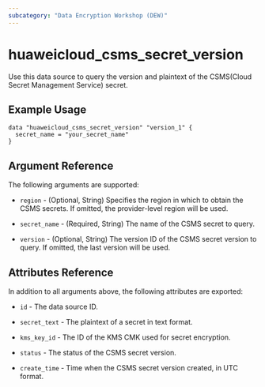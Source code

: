 ```yaml
---
subcategory: "Data Encryption Workshop (DEW)"
---
```


# huaweicloud_csms_secret_version

Use this data source to query the version and plaintext of the CSMS(Cloud Secret Management Service) secret.

## Example Usage

```hcl
data "huaweicloud_csms_secret_version" "version_1" {
  secret_name = "your_secret_name"
}
```

## Argument Reference

The following arguments are supported:

* `region` - (Optional, String) Specifies the region in which to obtain the CSMS secrets.
  If omitted, the provider-level region will be used.

* `secret_name` - (Required, String) The name of the CSMS secret to query.

* `version` - (Optional, String) The version ID of the CSMS secret version to query.
  If omitted, the last version will be used.

## Attributes Reference

In addition to all arguments above, the following attributes are exported:

* `id` - The data source ID.

* `secret_text` - The plaintext of a secret in text format.

* `kms_key_id` - The ID of the KMS CMK used for secret encryption.

* `status` - The status of the CSMS secret version.

* `create_time` - Time when the CSMS secret version created, in UTC format.
